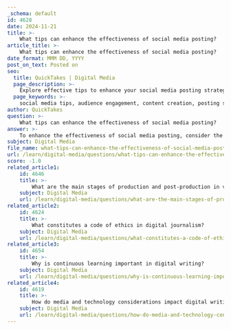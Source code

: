 ```yaml
---
_schema: default
id: 4628
date: 2024-11-21
title: >-
    What tips can enhance the effectiveness of social media posting?
article_title: >-
    What tips can enhance the effectiveness of social media posting?
date_format: MMM DD, YYYY
post_on_text: Posted on
seo:
  title: QuickTakes | Digital Media
  page_description: >-
    Explore effective tips to enhance your social media posting strategy, including understanding your audience, creating engaging content, and leveraging analytics for better engagement.
  page_keywords: >-
    social media tips, audience engagement, content creation, posting schedule, hashtags, user-generated content, trends, analytics, cross-promotion, content calendar
author: QuickTakes
question: >-
    What tips can enhance the effectiveness of social media posting?
answer: >-
    To enhance the effectiveness of social media posting, consider the following tips:\n\n1. **Understand Your Audience**: Identify who your target audience is and tailor your content to their interests and preferences. This involves asking questions about their demographics, behaviors, and what type of content resonates with them.\n\n2. **Create Engaging Content**: Use a mix of formats such as images, videos, and infographics to capture attention. Posts with visual elements tend to have higher engagement rates, especially on platforms like Instagram and LinkedIn.\n\n3. **Maintain a Consistent Posting Schedule**: Regularly share content at optimal times to build trust and improve visibility. Consistency helps keep your audience engaged and aware of your brand.\n\n4. **Utilize Hashtags Wisely**: Research and use relevant hashtags to increase the reach of your posts. This can help your content be discovered by users interested in those topics.\n\n5. **Engage with Your Audience**: Respond to comments and messages promptly. Engaging with your audience fosters a sense of community and encourages further interaction.\n\n6. **Leverage User-Generated Content**: Encourage your followers to create content related to your brand. This not only provides you with authentic content but also strengthens your relationship with your audience.\n\n7. **Monitor Trends and Competitors**: Stay informed about market trends and what competitors are doing. This can provide insights into what works and help you adapt your strategy accordingly.\n\n8. **Measure Your Results**: Use analytics tools to track the performance of your posts. Understanding what content performs well can help refine your strategy and improve future posts.\n\n9. **Cross-Promote Content**: Instead of simply cross-posting, tailor your content for each platform to maximize engagement. This means understanding the nuances of each social network and adjusting your messaging accordingly.\n\n10. **Plan Your Posts**: Use a content calendar to plan and organize your posts. This helps ensure a steady flow of content and allows for strategic planning around key dates or events.\n\nBy implementing these strategies, you can significantly enhance the effectiveness of your social media postings, leading to better engagement and a stronger online presence.
subject: Digital Media
file_name: what-tips-can-enhance-the-effectiveness-of-social-media-posting.md
url: /learn/digital-media/questions/what-tips-can-enhance-the-effectiveness-of-social-media-posting
score: -1.0
related_article1:
    id: 4646
    title: >-
        What are the main stages of production and post-production in video creation?
    subject: Digital Media
    url: /learn/digital-media/questions/what-are-the-main-stages-of-production-and-postproduction-in-video-creation
related_article2:
    id: 4624
    title: >-
        What constitutes a code of ethics in digital journalism?
    subject: Digital Media
    url: /learn/digital-media/questions/what-constitutes-a-code-of-ethics-in-digital-journalism
related_article3:
    id: 4654
    title: >-
        Why is continuous learning important in digital writing?
    subject: Digital Media
    url: /learn/digital-media/questions/why-is-continuous-learning-important-in-digital-writing
related_article4:
    id: 4619
    title: >-
        How do media and technology considerations impact digital writing?
    subject: Digital Media
    url: /learn/digital-media/questions/how-do-media-and-technology-considerations-impact-digital-writing
---
```


&nbsp;
